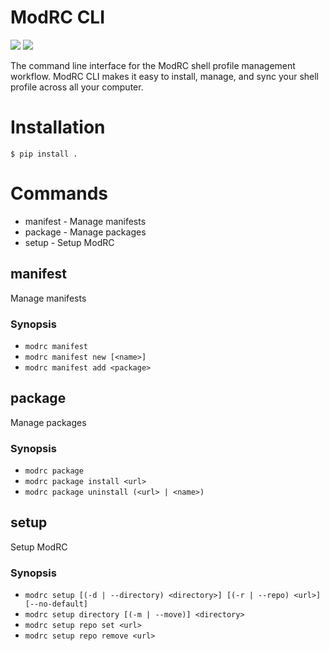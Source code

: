 # ModRC CLI
![](https://github.com/sheldonkwoodward/modrc-cli/workflows/tests/badge.svg)
![](https://img.shields.io/github/license/sheldonkwoodward/modrc-cli.svg)

The command line interface for the ModRC shell profile management workflow. ModRC CLI makes it easy to install, manage, and sync your shell profile across all your computer.

# Installation
```
$ pip install .
```

# Commands
- manifest - Manage manifests
- package - Manage packages
- setup - Setup ModRC

## manifest
Manage manifests

### Synopsis
- `modrc manifest`
- `modrc manifest new [<name>]`
- `modrc manifest add <package>`

## package
Manage packages

### Synopsis
- `modrc package`
- `modrc package install <url>`
- `modrc package uninstall (<url> | <name>)`

## setup
Setup ModRC

### Synopsis
- `modrc setup [(-d | --directory) <directory>] [(-r | --repo) <url>] [--no-default]`
- `modrc setup directory [(-m | --move)] <directory>`
- `modrc setup repo set <url>`
- `modrc setup repo remove <url>`
